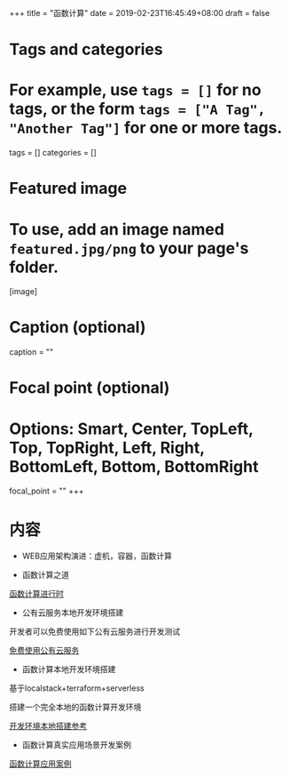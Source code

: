 +++
title = "函数计算"
date = 2019-02-23T16:45:49+08:00
draft = false

# Tags and categories
# For example, use `tags = []` for no tags, or the form `tags = ["A Tag", "Another Tag"]` for one or more tags.
tags = []
categories = []

# Featured image
# To use, add an image named `featured.jpg/png` to your page's folder. 
[image]
  # Caption (optional)
  caption = ""

  # Focal point (optional)
  # Options: Smart, Center, TopLeft, Top, TopRight, Left, Right, BottomLeft, Bottom, BottomRight
  focal_point = ""
+++


# 内容

- WEB应用架构演进：虚机，容器，函数计算

- 函数计算之道

[函数计算进行时](/post/computing-in-function-way/)

- 公有云服务本地开发环境搭建

开发者可以免费使用如下公有云服务进行开发测试

[免费使用公有云服务](/post/use-public-cloud-for-free/)

- 函数计算本地开发环境搭建

基于localstack+terraform+serverless

搭建一个完全本地的函数计算开发环境

[开发环境本地搭建参考](/tags/serverless/)

- 函数计算真实应用场景开发案例

[函数计算应用案例](/tags/serverless/)